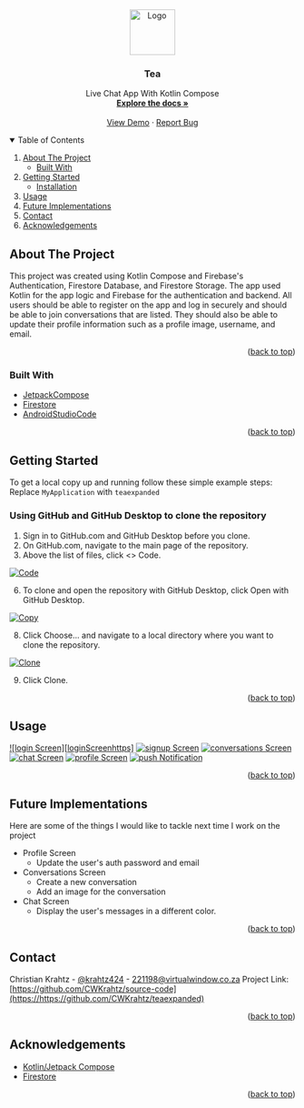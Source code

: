 <a name="readme-top"></a>

<!-- PROJECT LOGO -->
<br />
<p align="center">
  <a href="https://github.com/CWKrahtz/teaexpanded">
    <img src="images/ic_launcher_foreground.xml" alt="Logo" width="80" height="80">
  </a>

  <h3 align="center">Tea</h3>

  <p align="center">
    Live Chat App With Kotlin Compose
    <br />
    <a href="https://github.com/CWKrahtz/teaexpanded"><strong>Explore the docs »</strong></a>
    <br />
    <br />
    <a href="https://drive.google.com/file/d/1VasU1DmP_6Ug8pZNAZsC2a5FJyY7wa5G/view?usp=sharing">View Demo</a>
    ·
    <a href="https://github.com/CWKrahtz/teaexpanded/issues">Report Bug</a>
  </p>
</p>



<!-- TABLE OF CONTENTS -->
<details open="open">
  <summary>Table of Contents</summary>
  <ol>
    <li>
      <a href="#about-the-project">About The Project</a>
      <ul>
        <li><a href="#built-with">Built With</a></li>
      </ul>
    </li>
    <li>
      <a href="#getting-started">Getting Started</a>
      <ul>
        <li><a href="#using-github-and-github-desktop-to-clone-the-repository">Installation</a></li>
      </ul>
    </li>
    <li><a href="#usage">Usage</a></li>
    <li><a href="#future-implementations">Future Implementations</a></li>
    <li><a href="#contact">Contact</a></li>
    <li><a href="#acknowledgements">Acknowledgements</a></li>
  </ol>
</details>



<!-- ABOUT THE PROJECT -->
## About The Project

This project was created using Kotlin Compose and Firebase's Authentication, Firestore Database, and Firestore Storage. The app used Kotlin for the app logic and Firebase for the authentication and backend.
All users should be able to register on the app and log in securely and should be able to join conversations that are listed. They should also be able to update their profile information such as a profile image, username, and email.

<p align="right">(<a href="#readme-top">back to top</a>)</p>

### Built With

* [JetpackCompose](https://reactnative.dev/docs/environment-setup)
* [Firestore](https://firebase.google.com/docs/firestore)
* [AndroidStudioCode](https://code.visualstudio.com/)

<p align="right">(<a href="#readme-top">back to top</a>)</p>

<!-- GETTING STARTED -->
## Getting Started

To get a local copy up and running follow these simple example steps:
Replace `` MyApplication `` with `` teaexpanded ``


### Using GitHub and GitHub Desktop to clone the repository

1. Sign in to GitHub.com and GitHub Desktop before you clone.
2. On GitHub.com, navigate to the main page of the repository.
3. Above the list of files, click <> Code.

[![Code][screenshot1]](https://github.com/CWKrahtz/teaexpanded)

6. To clone and open the repository with GitHub Desktop, click Open with GitHub Desktop.

[![Copy][screenshot2]](https://github.com/CWKrahtz/teaexpanded)
   
8. Click Choose... and navigate to a local directory where you want to clone the repository.

[![Clone][screenshot3]](https://github.com/CWKrahtz/teaexpanded)

9. Click Clone.

<p align="right">(<a href="#readme-top">back to top</a>)</p>

<!-- USAGE EXAMPLES -->
## Usage
  [![login Screen][loginScreenhttps]](https://github.com/CWKrahtz/teaexpanded)
  [![signup Screen][signupScreen]](https://github.com/CWKrahtz/teaexpanded)
  [![conversations Screen][signupScreen]](https://github.com/CWKrahtz/teaexpanded)
  [![chat Screen][chatScreen]](https://github.com/CWKrahtz/teaexpanded)
  [![profile Screen][profileScreen]](https://github.com/CWKrahtz/teaexpanded)
  [![push Notification][pushnotification]](https://github.com/CWKrahtz/teaexpanded)

<p align="right">(<a href="#readme-top">back to top</a>)</p>


<!-- Future Implementations -->
## Future Implementations
Here are some of the things I would like to tackle next time I work on the project
* Profile Screen
  * Update the user's auth password and email
* Conversations Screen
  * Create a new conversation
  * Add an image for the conversation
* Chat Screen
  * Display the user's messages in a different color.
 
 <p align="right">(<a href="#readme-top">back to top</a>)</p>

<!-- CONTACT -->
## Contact

Christian Krahtz - [@krahtz424](https://instagram.com/krahtz424) - 221198@virtualwindow.co.za
Project Link: [https://github.com/CWKrahtz/source-code](https://https://github.com/CWKrahtz/teaexpanded)

<p align="right">(<a href="#readme-top">back to top</a>)</p>

<!-- ACKNOWLEDGEMENTS -->
## Acknowledgements
* [Kotlin/Jetpack Compose](https://reactnative.dev/docs/environment-setup)
* [Firestore](https://firebase.google.com/docs/firestore)

<p align="right">(<a href="#readme-top">back to top</a>)</p>

<!-- MARKDOWN LINKS & IMAGES -->
<!-- https://www.markdownguide.org/basic-syntax/#reference-style-links -->
[screenshot1]: images/image1.png
[screenshot2]: images/image2.png
[screenshot3]: images/image3.png
[loginScreen]: images/Login.png
[signupScreen]: images/Signup.png
[conversationsScreen]: images/Conversations.png
[chatScreen]: images/Chat.png
[profileScreen]: images/Profile.png
[pushNotification]: images/PushNotification.png
